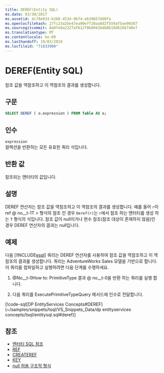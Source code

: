 ```yaml
---
title: DEREF(Entity SQL)
ms.date: 03/30/2017
ms.assetid: 4c78e833-b260-453d-9bf4-eb39857dd0fa
ms.openlocfilehash: 27fc23a2be47ea00eff20aa8d2f559af5ae90387
ms.sourcegitcommit: 8a0fe8a2227af612f8b8941bdb8b19d6268748e7
ms.translationtype: MT
ms.contentlocale: ko-KR
ms.lasthandoff: 10/03/2019
ms.locfileid: "71833900"
---
```

# <a name="deref-entity-sql"></a>DEREF(Entity SQL)
참조 값을 역참조하고 이 역참조의 결과를 생성합니다.  
  
## <a name="syntax"></a>구문  
  
```sql  
SELECT DEREF ( o.expression ) FROM Table AS o;
```  
  
## <a name="arguments"></a>인수  
 `expression`  
 컬렉션을 반환하는 모든 유효한 쿼리 식입니다.  
  
## <a name="return-value"></a>반환 값  
 참조되는 엔터티의 값입니다.  
  
## <a name="remarks"></a>설명  
 DEREF 연산자는 참조 값을 역참조하고 이 역참조의 결과를 생성합니다. 예를 들어 `r`이 ref @ no__t-1T > 형식의 참조 인 경우 `Deref(r)`는 `r`에서 참조 하는 엔터티를 생성 하는 `T` 형식의 식입니다. 참조 값이 null이거나 현수 참조(참조 대상이 존재하지 않음)인 경우 DEREF 연산자의 결과는 null입니다.  
  
## <a name="example"></a>예제  
 다음 [!INCLUDE[esql](../../../../../../includes/esql-md.md)] 쿼리는 DEREF 연산자를 사용하여 참조 값을 역참조하고 이 역참조의 결과를 생성합니다. 쿼리는 AdventureWorks Sales 모델을 기반으로 합니다. 이 쿼리를 컴파일하고 실행하려면 다음 단계를 수행하세요.  
  
1. @No__t-0How to: PrimitiveType 결과 @ no__t-0을 반환 하는 쿼리를 실행 합니다.  
  
2. 다음 쿼리를 ExecutePrimitiveTypeQuery 메서드에 인수로 전달합니다.  
  
 [!code-sql[DP EntityServices Concepts#DEREF](~/samples/snippets/tsql/VS_Snippets_Data/dp entityservices concepts/tsql/entitysql.sql#deref)]  
  
## <a name="see-also"></a>참조

- [엔터티 SQL 참조](entity-sql-reference.md)
- [REF](ref-entity-sql.md)
- [CREATEREF](createref-entity-sql.md)
- [KEY](key-entity-sql.md)
- [null 허용 구조적 형식](nullable-structured-types-entity-sql.md)
